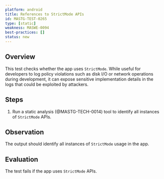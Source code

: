 ```yaml
---
platform: android
title: References to StrictMode APIs
id: MASTG-TEST-0265
type: [static]
weakness: MASWE-0094
best-practices: []
status: new
---
```


## Overview

This test checks whether the app uses `StrictMode`. While useful for developers to log policy violations such as disk I/O or network operations during development, it can expose sensitive implementation details in the logs that could be exploited by attackers.

## Steps

1. Run a static analysis (@MASTG-TECH-0014) tool to identify all instances of `StrictMode` APIs.

## Observation

The output should identify all instances of `StrictMode` usage in the app.

## Evaluation

The test fails if the app uses `StrictMode` APIs.
